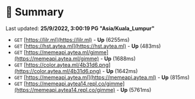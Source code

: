 # 📖 Summary
Last updated: **25/9/2022, 3:00:19 PG "Asia/Kuala_Lumpur"**

- `GET` [https://lilr.ml](https://lilr.ml) - **Up** (6255ms)
- `GET` [https://hst.aytea.ml](https://hst.aytea.ml) - **Up** (483ms)
- `GET` [https://memeapi.aytea.ml/gimme](https://memeapi.aytea.ml/gimme) - **Up** (1688ms)
- `GET` [https://color.aytea.ml/4b31d6.png](https://color.aytea.ml/4b31d6.png) - **Up** (1642ms)
- `GET` [https://memeapi.aytea.ml](https://memeapi.aytea.ml) - **Up** (815ms)
- `GET` [https://memeapi.aytea14.repl.co/gimme](https://memeapi.aytea14.repl.co/gimme) - **Up** (5761ms)
